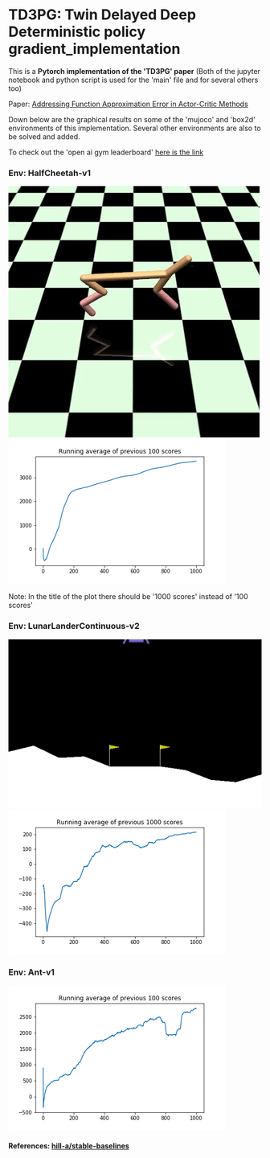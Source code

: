 # TD3PG: Twin Delayed Deep Deterministic policy gradient_implementation

This is a **Pytorch implementation of the 'TD3PG' paper** (Both of the jupyter notebook and python script is used for the 'main' file and for several others too)

Paper: [Addressing Function Approximation Error in Actor-Critic Methods](https://arxiv.org/abs/1802.09477)


Down below are the graphical results on some of the 'mujoco' and 'box2d' environments of this implementation. Several other environments are also to be solved and added.

To check out the 'open ai gym leaderboard' [here is the link](https://github.com/openai/gym/wiki/Leaderboard)

### Env: HalfCheetah-v1 
![](https://github.com/RUFFY-369/TD3PG_implementation/blob/master/temp/video/half_cheetah/openaigym.video.0.45180.video000975.gif)![](https://github.com/RUFFY-369/TD3PG_implementation/blob/master/plots/HalfCheetah-v1.png)

Note: In the title of the plot there should be '1000 scores' instead of '100 scores'

### Env: LunarLanderContinuous-v2 
![](https://github.com/RUFFY-369/TD3PG_implementation/blob/master/temp/video/Lunar_lander_continuous_v2/openaigym.video.0.6508.video000975.gif)![](https://github.com/RUFFY-369/TD3PG_implementation/blob/master/plots/LunarLanderContinuous-v2.png)

### Env: Ant-v1 
![](https://github.com/RUFFY-369/TD3PG_implementation/blob/master/plots/Ant-v1.png)

#### References: [hill-a/stable-baselines](https://github.com/hill-a/stable-baselines/tree/master/stable_baselines/td3)

